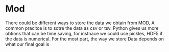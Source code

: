 # Mod
There could be different ways to store the data we obtain from MOD, A common pracitce is to sotre the data as csv or tsv. Python gives us more obtions that can be 
time saving, for instnace we could use pickles, HDF5 if the data is numerical. For the most part, the way we store Data depends on what our final goal is 
